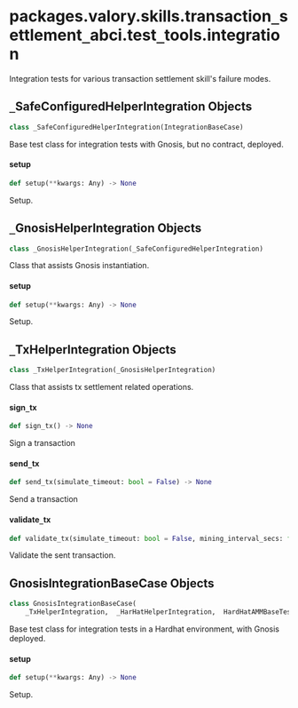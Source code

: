 <a id="packages.valory.skills.transaction_settlement_abci.test_tools.integration"></a>

# packages.valory.skills.transaction`_`settlement`_`abci.test`_`tools.integration

Integration tests for various transaction settlement skill's failure modes.

<a id="packages.valory.skills.transaction_settlement_abci.test_tools.integration._SafeConfiguredHelperIntegration"></a>

## `_`SafeConfiguredHelperIntegration Objects

```python
class _SafeConfiguredHelperIntegration(IntegrationBaseCase)
```

Base test class for integration tests with Gnosis, but no contract, deployed.

<a id="packages.valory.skills.transaction_settlement_abci.test_tools.integration._SafeConfiguredHelperIntegration.setup"></a>

#### setup

```python
def setup(**kwargs: Any) -> None
```

Setup.

<a id="packages.valory.skills.transaction_settlement_abci.test_tools.integration._GnosisHelperIntegration"></a>

## `_`GnosisHelperIntegration Objects

```python
class _GnosisHelperIntegration(_SafeConfiguredHelperIntegration)
```

Class that assists Gnosis instantiation.

<a id="packages.valory.skills.transaction_settlement_abci.test_tools.integration._GnosisHelperIntegration.setup"></a>

#### setup

```python
def setup(**kwargs: Any) -> None
```

Setup.

<a id="packages.valory.skills.transaction_settlement_abci.test_tools.integration._TxHelperIntegration"></a>

## `_`TxHelperIntegration Objects

```python
class _TxHelperIntegration(_GnosisHelperIntegration)
```

Class that assists tx settlement related operations.

<a id="packages.valory.skills.transaction_settlement_abci.test_tools.integration._TxHelperIntegration.sign_tx"></a>

#### sign`_`tx

```python
def sign_tx() -> None
```

Sign a transaction

<a id="packages.valory.skills.transaction_settlement_abci.test_tools.integration._TxHelperIntegration.send_tx"></a>

#### send`_`tx

```python
def send_tx(simulate_timeout: bool = False) -> None
```

Send a transaction

<a id="packages.valory.skills.transaction_settlement_abci.test_tools.integration._TxHelperIntegration.validate_tx"></a>

#### validate`_`tx

```python
def validate_tx(simulate_timeout: bool = False, mining_interval_secs: float = 0) -> None
```

Validate the sent transaction.

<a id="packages.valory.skills.transaction_settlement_abci.test_tools.integration.GnosisIntegrationBaseCase"></a>

## GnosisIntegrationBaseCase Objects

```python
class GnosisIntegrationBaseCase(
    _TxHelperIntegration,  _HarHatHelperIntegration,  HardHatAMMBaseTest)
```

Base test class for integration tests in a Hardhat environment, with Gnosis deployed.

<a id="packages.valory.skills.transaction_settlement_abci.test_tools.integration.GnosisIntegrationBaseCase.setup"></a>

#### setup

```python
def setup(**kwargs: Any) -> None
```

Setup.

